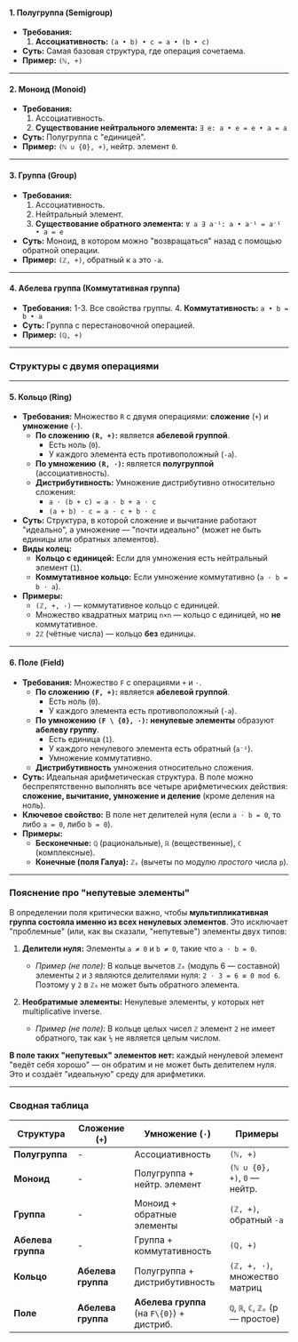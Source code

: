
#### **1. Полугруппа (Semigroup)**
*   **Требования:**
    1.  **Ассоциативность:** `(a • b) • c = a • (b • c)`
*   **Суть:** Самая базовая структура, где операция сочетаема.
*   **Пример:** `(ℕ, +)`

---

#### **2. Моноид (Monoid)**
*   **Требования:**
    1.  Ассоциативность.
    2.  **Существование нейтрального элемента:** `∃ e: a • e = e • a = a`
*   **Суть:** Полугруппа с "единицей".
*   **Пример:** `(ℕ ∪ {0}, +)`, нейтр. элемент `0`.

---

#### **3. Группа (Group)**
*   **Требования:**
    1.  Ассоциативность.
    2.  Нейтральный элемент.
    3.  **Существование обратного элемента:** `∀ a ∃ a⁻¹: a • a⁻¹ = a⁻¹ • a = e`
*   **Суть:** Моноид, в котором можно "возвращаться" назад с помощью обратной операции.
*   **Пример:** `(ℤ, +)`, обратный к `a` это `-a`.

---

#### **4. Абелева группа (Коммутативная группа)**
*   **Требования:**
    1-3. Все свойства группы.
    4.  **Коммутативность:** `a • b = b • a`
*   **Суть:** Группа с перестановочной операцией.
*   **Пример:** `(ℚ, +)`

---

### **Структуры с двумя операциями**

---

#### **5. Кольцо (Ring)**
*   **Требования:** Множество `R` с двумя операциями: **сложение** (`+`) и **умножение** (`⋅`).
    *   **По сложению `(R, +)`:** является **абелевой группой**.
        *   Есть ноль (`0`).
        *   У каждого элемента есть противоположный (`-a`).
    *   **По умножению `(R, ⋅)`:** является **полугруппой** (ассоциативность).
    *   **Дистрибутивность:** Умножение дистрибутивно относительно сложения:
        *   `a ⋅ (b + c) = a ⋅ b + a ⋅ c`
        *   `(a + b) ⋅ c = a ⋅ c + b ⋅ c`
*   **Суть:** Структура, в которой сложение и вычитание работают "идеально", а умножение — "почти идеально" (может не быть единицы или обратных элементов).
*   **Виды колец:**
    *   **Кольцо с единицей:** Если для умножения есть нейтральный элемент (`1`).
    *   **Коммутативное кольцо:** Если умножение коммутативно (`a ⋅ b = b ⋅ a`).
*   **Примеры:**
    *   `(ℤ, +, ⋅)` — коммутативное кольцо с единицей.
    *   Множество квадратных матриц `n×n` — кольцо с единицей, но **не** коммутативное.
    *   `2ℤ` (чётные числа) — кольцо **без** единицы.

---

#### **6. Поле (Field)**
*   **Требования:** Множество `F` с операциями `+` и `⋅`.
    *   **По сложению `(F, +)`:** является **абелевой группой**.
        *   Есть ноль (`0`).
        *   У каждого элемента есть противоположный (`-a`).
    *   **По умножению `(F \ {0}, ⋅)`:** **ненулевые элементы** образуют **абелеву группу**.
        *   Есть единица (`1`).
        *   У каждого ненулевого элемента есть обратный (`a⁻¹`).
        *   Умножение коммутативно.
    *   **Дистрибутивность** умножения относительно сложения.
*   **Суть:** Идеальная арифметическая структура. В поле можно беспрепятственно выполнять все четыре арифметических действия: **сложение, вычитание, умножение и деление** (кроме деления на ноль).
*   **Ключевое свойство:** В поле нет делителей нуля (если `a ⋅ b = 0`, то либо `a = 0`, либо `b = 0`).
*   **Примеры:**
    *   **Бесконечные:** `ℚ` (рациональные), `ℝ` (вещественные), `ℂ` (комплексные).
    *   **Конечные (поля Галуа):** `ℤₚ` (вычеты по модулю *простого* числа `p`).

---

### **Пояснение про "непутевые элементы"**

В определении поля критически важно, чтобы **мультипликативная группа состояла именно из всех ненулевых элементов**. Это исключает "проблемные" (или, как вы сказали, "непутевые") элементы двух типов:

1.  **Делители нуля:** Элементы `a ≠ 0` и `b ≠ 0`, такие что `a ⋅ b = 0`.
    *   *Пример (не поле):* В кольце вычетов `ℤ₆` (модуль 6 — составной) элементы `2` и `3` являются делителями нуля: `2 ⋅ 3 = 6 ≡ 0 mod 6`. Поэтому у `2` в `ℤ₆` не может быть обратного элемента.

2.  **Необратимые элементы:** Ненулевые элементы, у которых нет multiplicative inverse.
    *   *Пример (не поле):* В кольце целых чисел `ℤ` элемент `2` не имеет обратного, так как `½` не является целым числом.

**В поле таких "непутевых" элементов нет:** каждый ненулевой элемент "ведёт себя хорошо" — он обратим и не может быть делителем нуля. Это и создаёт "идеальную" среду для арифметики.

---

### **Сводная таблица**

| Структура          | Сложение (`+`)       | Умножение (`⋅`)                            | Примеры                              |
| ------------------ | -------------------- | ------------------------------------------ | ------------------------------------ |
| **Полугруппа**     | -                    | Ассоциативность                            | `(ℕ, +)`                             |
| **Моноид**         | -                    | Полугруппа + нейтр. элемент                | `(ℕ ∪ {0}, +)`, `0` — нейтр.         |
| **Группа**         | -                    | Моноид + обратные элементы                 | `(ℤ, +)`, обратный `-a`              |
| **Абелева группа** | -                    | Группа + коммутативность                   | `(ℚ, +)`                             |
| **Кольцо**         | **Абелева группа**   | Полугруппа + дистрибутивность              | `(ℤ, +, ⋅)`, множество матриц        |
| **Поле**           | **Абелева группа**   | **Абелева группа** (на `F\{0}`) + дистриб. | `ℚ`, `ℝ`, `ℂ`, `ℤₚ` (p — простое)    |
